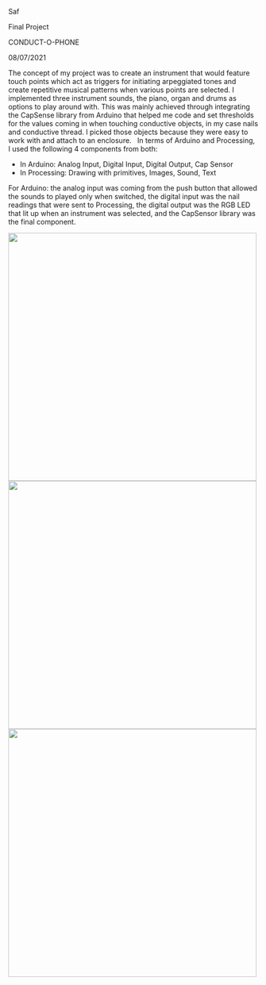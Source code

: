 
Saf

Final Project

CONDUCT-O-PHONE

08/07/2021

The concept of my project was to create an instrument that would feature touch points which act as triggers for initiating arpeggiated tones and create repetitive musical patterns when various points are selected. I implemented three instrument sounds, the piano, organ and drums as options to play around with. This was mainly achieved through integrating the CapSense library from Arduino that helped me code and set thresholds for the values coming in when touching conductive objects, in my case nails and conductive thread. I picked those objects because they were easy to work with and attach to an enclosure.   In terms of Arduino and Processing, I used the following 4 components from both: 
* In Arduino: Analog Input, Digital Input, Digital Output, Cap Sensor
* In Processing: Drawing with primitives, Images, Sound, Text

For Arduino: the analog input was coming from the push button that allowed the sounds to played only when switched, the digital input was the nail readings that were sent to Processing, the digital output was the RGB LED that lit up when an instrument was selected, and the CapSensor library was the final component. 
 
<img src = "https://user-images.githubusercontent.com/70910372/125005737-8a394c00-e06d-11eb-8cf5-85605e4deec4.png" width="500/"><img src = "https://user-images.githubusercontent.com/70910372/125005747-91605a00-e06d-11eb-8fb4-fa6aea298097.png" width="500/"><img src = "https://user-images.githubusercontent.com/70910372/125005759-991ffe80-e06d-11eb-8a4c-fa3ca2f05798.mov" width="500/"> 



